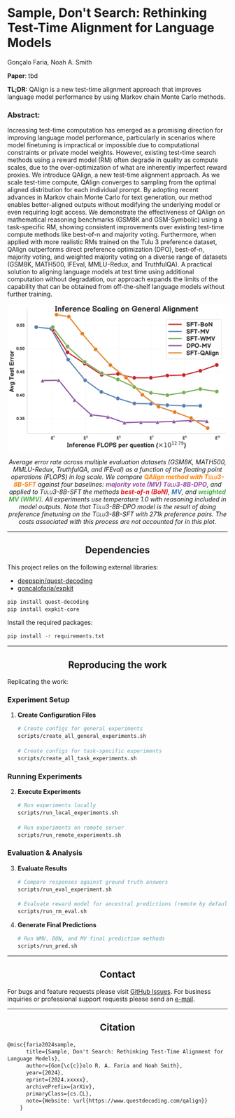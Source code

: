 # Sample, Don't Search: Rethinking Test-Time Alignment for Language Models

Gonçalo Faria, Noah A. Smith

**Paper**: tbd

**TL;DR:** QAlign is a new test-time alignment approach that improves language model performance by using Markov chain Monte Carlo methods.

### Abstract:
Increasing test-time computation has emerged as a promising direction for improving language model performance, particularly in scenarios where model finetuning is impractical or impossible due to computational constraints or private model weights. However, existing test-time search methods using a reward model (RM) often degrade in quality as compute scales, due to the over-optimization of what are inherently imperfect reward proxies. We introduce QAlign, a new test-time alignment approach. As we scale test-time compute, QAlign converges to sampling from the optimal aligned distribution for each individual prompt. By adopting recent advances in Markov chain Monte Carlo for text generation, our method enables better-aligned outputs without modifying the underlying model or even requiring logit access. We demonstrate the effectiveness of QAlign on mathematical reasoning benchmarks (GSM8K and GSM-Symbolic) using a task-specific RM, showing consistent improvements over existing test-time compute methods like best-of-n and majority voting. Furthermore, when applied with more realistic RMs trained on the Tulu 3 preference dataset, QAlign outperforms direct preference optimization (DPO), best-of-n, majority voting, and weighted majority voting on a diverse range of datasets (GSM8K, MATH500, IFEval, MMLU-Redux, and TruthfulQA). A practical solution to aligning language models at test time using additional computation without degradation, our approach expands the limits of the capability that can be obtained from off-the-shelf language models without further training.
<!-- toc -->


![General Alignment Experiments](assets/general_fig.png)
<p align="center"><em>Average error rate across multiple evaluation datasets (GSM8K, MATH500, MMLU-Redux, TruthfulQA, and IFEval) as a function of the floating point operations (FLOPS) in log scale.
      We compare <strong style="color: #ff7f00;">QAlign method with <span style="font-variant: small-caps;">Tülu3-8B-SFT</span></strong> against four baselines: <strong style="color: #984ea3;"> majority vote (MV) <span style="font-variant: small-caps;">Tülu3-8B-DPO</span></strong>, and applied to <span style="font-variant: small-caps;">Tülu3-8B-SFT</span> the methods <strong style="color: #e41a1c;"> best-of-<i>n</i> (BoN)</strong>, <strong style="color: #377eb8;"> MV</strong>, and <strong style="color: #4daf4a;"> weighted MV (WMV)</strong>. All experiments use temperature 1.0 with reasoning included in model outputs. Note that <span style="font-variant: small-caps;">Tülu3-8B-DPO</span> model is the result of doing preference finetuning on the <span style="font-variant: small-caps;">Tülu3-8B-SFT</span> with 271k preference pairs. The costs associated with this process are not accounted for in this plot.</em></p>


-----
## <div align="center">Dependencies</div>

This project relies on the following external libraries:
- [deepspin/quest-decoding](https://github.com/deepspin/quest-decoding)
- [goncalofaria/expkit](https://github.com/goncalofaria/expkit-core)

```bash
pip install quest-decoding
pip install expkit-core
```

Install the required packages:
```bash
pip install -r requirements.txt
```

-----
## <div align="center">Reproducing the work</div>

Replicating the work: 

### Experiment Setup
1. **Create Configuration Files**
   ```bash
   # Create configs for general experiments
   scripts/create_all_general_experiments.sh
   
   # Create configs for task-specific experiments
   scripts/create_all_task_experiments.sh
   ```

### Running Experiments
2. **Execute Experiments**
   ```bash
   # Run experiments locally
   scripts/run_local_experiments.sh
   
   # Run experiments on remote server
   scripts/run_remote_experiments.sh
   ```

### Evaluation & Analysis
3. **Evaluate Results**
   ```bash
   # Compare responses against ground truth answers
   scripts/run_eval_experiment.sh
   
   # Evaluate reward model for ancestral predictions (remote by default)
   scripts/run_rm_eval.sh
   ```

4. **Generate Final Predictions**
   ```bash
   # Run WMV, BON, and MV final prediction methods
   scripts/run_pred.sh
   ```


-----

## <div align="center">Contact</div>

For bugs and feature requests please visit [GitHub Issues](https://github.com/goncalorafaria/qalign/issues). For business inquiries or
professional support requests please send an [e-mail](mailto:goncalofaria.research@gmail.com).

-----

## <div align="center">Citation</div>

````
@misc{faria2024sample,
      title={Sample, Don't Search: Rethinking Test-Time Alignment for Language Models},
      author={Gon{\c{c}}alo R. A. Faria and Noah Smith},
      year={2024},
      eprint={2024.xxxxx},
      archivePrefix={arXiv},
      primaryClass={cs.CL},
      note={Website: \url{https://www.questdecoding.com/qalign}}
    }
````

